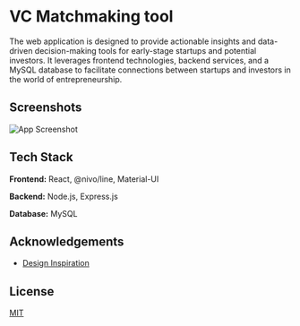 
# VC Matchmaking tool

The web application is designed to provide actionable insights and data-driven decision-making tools for early-stage startups and potential investors. It leverages frontend technologies, backend services, and a MySQL database to facilitate connections between startups and investors in the world of entrepreneurship.


## Screenshots

![App Screenshot](https://i.imgur.com/F9F1Rb8.png)


## Tech Stack

**Frontend:** React, @nivo/line, Material-UI

**Backend:** Node.js, Express.js

**Database:** MySQL
## Acknowledgements

 - [Design Inspiration](https://github.com/ed-roh/react-admin-dashboard)

## License

[MIT](https://choosealicense.com/licenses/mit/)

